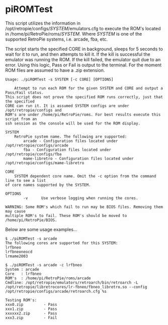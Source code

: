 # piROMTest
This script utilizes the information in /opt/retropie/configs/*SYSTEM*/emulators.cfg to execute the ROM's located
in /home/pi/RetroPie/roms/*SYSTEM*. Where *SYSTEM* is one of the supported RetroPie systems, i.e. arcade, fba, etc. 

The script starts the specified CORE in background, sleeps for 5 seconds to wait for it to run, and then attempts
to kill it. If the kill is successful the emulator was running the ROM. If the kill failed, the emulator quit due
to an error. Using this logic, Pass or Fail is output to the terminal. For the moment ROM files are assumed to have
a .zip extension.

```
Usage: ./piROMTest -s SYSTEM [-c CORE] [OPTIONS]

    Attempt to run each ROM for the given SYSTEM and CORE and output a Pass/Fail status.
This script does not prove the specified ROM runs correctly, just that the specified
CORE can run it. It is assumed SYSTEM configs are under /opt/retropie/configs and
ROM's are under /home/pi/RetroPie/roms. For best results execute this script from an
ssh session as the console will be used for the ROM display.

SYSTEM
    RetroPie system name. The following are supported:
        arcade - Configuration files located under /opt/retropie/configs/arcade
        fba - Configuration files located under /opt/retropie/configs/fba
        mame-libretro - Configuration files located under /opt/retropie/configs/mame-libretro

CORE
    SYSTEM dependent core name. Omit the -c option from the command line to see a list
of core names supported by the SYSTEM.

OPTIONS
        -v      Use verbose logging when running the cores.

WARNING: Some ROM's which fail to run may be BIOS files. Removing them may cause
multiple ROM's to fail. These ROM's should be moved to /home/pi/RetroPie/BIOS.
```
Below are some usage examples...
```
$ ./piROMTest -s arcade
The following cores are supported for this SYSTEM:
lrfbneo
lrfbneoneocd
lrmame2003

$ ./piROMTest -s arcade -c lrfbneo
System : arcade
Core   : lrfbneo
ROM's  : /home/pi/RetroPie/roms/arcade
Cmdline: /opt/retropie/emulators/retroarch/bin/retroarch -L /opt/retropie/libretrocores/lr-fbneo/fbneo_libretro.so --config /opt/retropie/configs/arcade/retroarch.cfg %s

Testing ROM's:
xxx0.zip         - Pass
xxx1.zip         - Pass
xxxxxx2.zip      - Pass
xxx3.zip         - Fail
```
